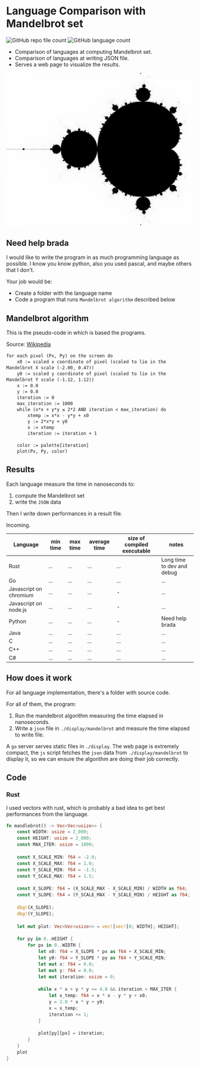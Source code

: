 # Language Comparison with Mandelbrot set

![GitHub repo file count](https://img.shields.io/github/directory-file-count/MarioVieilledent/LanguageComparison)
![GitHub language count](https://img.shields.io/github/languages/count/MarioVieilledent/LanguageComparison)

- Comparison of languages at computing Mandelbrot set.
- Comparison of languages at writing JSON file.
- Serves a web page to visualize the results.

![Mandelbrot preview](preview.png)

## Need help brada

I would like to write the program in as much programming language as possible.
I know you know python, also you used pascal, and maybe others that I don't.

Your job would be:
- Create a folder with the language name
- Code a program that runs `Mandelbrot algorithm` described below

## Mandelbrot algorithm

This is the pseudo-code in which is based the programs.

Source: [Wikipedia](https://en.wikipedia.org/wiki/Plotting_algorithms_for_the_Mandelbrot_set)

```
for each pixel (Px, Py) on the screen do
    x0 := scaled x coordinate of pixel (scaled to lie in the Mandelbrot X scale (-2.00, 0.47))
    y0 := scaled y coordinate of pixel (scaled to lie in the Mandelbrot Y scale (-1.12, 1.12))
    x := 0.0
    y := 0.0
    iteration := 0
    max_iteration := 1000
    while (x*x + y*y ≤ 2*2 AND iteration < max_iteration) do
        xtemp := x*x - y*y + x0
        y := 2*x*y + y0
        x := xtemp
        iteration := iteration + 1
 
    color := palette[iteration]
    plot(Px, Py, color)
```

## Results

Each language measure the time in nanoseconds to:
1) compute the Mandelbrot set
2) write the `JSON` data

Then I write down performances in a result file.

Incoming.

| Language | min time | max time | average time | size of compiled executable | notes |
| --- | --- | --- | --- | --- | --- |
| Rust | ... | ... | ... | ... | Long time to dev and debug |
| Go | ... | ... | ... | ... | ... |
| Javascript on chromium | ... | ... | ... | - | ... |
| Javascript on node.js | ... | ... | ... | - | ... |
| Python | ... | ... | ... | - | Need help brada |
| Java | ... | ... | ... | ... | ... |
| C | ... | ... | ... | ... | ... |
| C++ | ... | ... | ... | ... | ... |
| C# | ... | ... | ... | ... | ... |

## How does it work

For all language implementation, there's a folder with source code.

For all of them, the program:
1) Run the mandelbrot algorithm measuring the time elapsed in nanoseconds.
2) Write a `json` file in `./display/mandelbrot` and measure the time elapsed to write file.

A `go` server serves static files in `./display`.
The web page is extremely compact, the `js` script fetches the `json` data from `./display/mandelbrot` to display it, so we can ensure the algorithm are doing their job correctly.

## Code

### Rust

I used vectors with rust, which is probably a bad idea to get best performances from the language.

```rust
fn mandlebrot() -> Vec<Vec<usize>> {
    const WIDTH: usize = 2_000;
    const HEIGHT: usize = 2_000;
    const MAX_ITER: usize = 1000;

    const X_SCALE_MIN: f64 = -2.0;
    const X_SCALE_MAX: f64 = 1.0;
    const Y_SCALE_MIN: f64 = -1.5;
    const Y_SCALE_MAX: f64 = 1.5;

    const X_SLOPE: f64 = (X_SCALE_MAX - X_SCALE_MIN) / WIDTH as f64;
    const Y_SLOPE: f64 = (Y_SCALE_MAX - Y_SCALE_MIN) / HEIGHT as f64;

    dbg!(X_SLOPE);
    dbg!(Y_SLOPE);

    let mut plot: Vec<Vec<usize>> = vec![vec![0; WIDTH]; HEIGHT];

    for py in 0..HEIGHT {
        for px in 0..WIDTH {
            let x0: f64 = X_SLOPE * px as f64 + X_SCALE_MIN;
            let y0: f64 = Y_SLOPE * py as f64 + Y_SCALE_MIN;
            let mut x: f64 = 0.0;
            let mut y: f64 = 0.0;
            let mut iteration: usize = 0;

            while x * x + y * y <= 4.0 && iteration < MAX_ITER {
                let x_temp: f64 = x * x - y * y + x0;
                y = 2.0 * x * y + y0;
                x = x_temp;
                iteration += 1;
            }

            plot[py][px] = iteration;
        }
    }
    plot
}
```